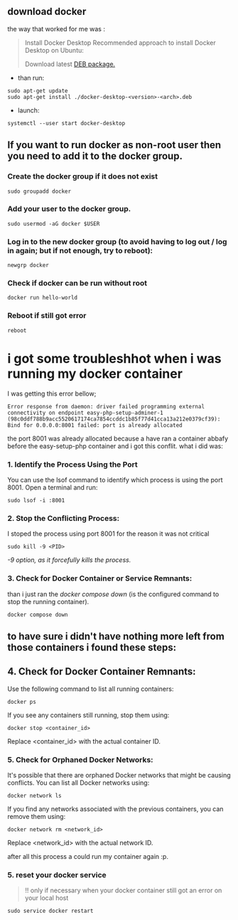 ## download docker
the way that worked for me was :
> Install Docker Desktop Recommended approach to install Docker Desktop on Ubuntu:
>
>Download latest [DEB package.](https://desktop.docker.com/linux/main/amd64/135262/docker-desktop-4.27.0-amd64.deb?utm_source=docker&utm_medium=webreferral&utm_campaign=docs-driven-download-linux-amd64&_gl=1*178u9tg*_ga*MTgwNTU2NzI3MC4xNzA2NzA0ODQ1*_ga_XJWPQMJYHQ*MTcwNjcxMDA5Ny4zLjEuMTcwNjcxMjA3Mi41Ni4wLjA)


- than run:
```
sudo apt-get update
sudo apt-get install ./docker-desktop-<version>-<arch>.deb
```

- launch:
```
systemctl --user start docker-desktop
```

## If you want to run docker as non-root user then you need to add it to the docker group.


### Create the docker group if it does not exist

```
sudo groupadd docker
```

### Add your user to the docker group.

```
sudo usermod -aG docker $USER
```

### Log in to the new docker group (to avoid having to log out / log in again; but if not enough, try to reboot):

```
newgrp docker
```

### Check if docker can be run without root

```
docker run hello-world

```

### Reboot if still got error

```
reboot
```
# i got some troubleshhot when i was running my docker container

I was getting this error bellow; 
```
Error response from daemon: driver failed programming external connectivity on endpoint easy-php-setup-adminer-1 (98c0ddf788b9acc5520617174ca7854ccddc1b85f77d41cca13a212e0379cf39): Bind for 0.0.0.0:8001 failed: port is already allocated
```
the port 8001 was already allocated because a have ran a container abbafy before the easy-setup-php container and i got this conflit.
what i did was:

### 1. Identify the Process Using the Port
You can use the lsof command to identify which process is using the port 8001. Open a terminal and run:
```
sudo lsof -i :8001
```

### 2. Stop the Conflicting Process:
I stoped the process using port 8001 for the reason it was not critical

```
sudo kill -9 <PID>
```
*-9 option, as it forcefully kills the process.*

### 3. Check for Docker Container or Service Remnants:
than i just ran the *docker compose down* (is the configured command to stop the running container).
```
docker compose down
```

## to have sure i didn't have nothing more left from those containers i found these steps:

## 4. Check for Docker Container Remnants:
Use the following command to list all running containers:
```
docker ps
```

If you see any containers still running, stop them using:
```
docker stop <container_id>
```
Replace <container_id> with the actual container ID.

### 5. Check for Orphaned Docker Networks:
It's possible that there are orphaned Docker networks that might be causing conflicts. You can list all Docker networks using:
```
docker network ls
```
If you find any networks associated with the previous containers, you can remove them using:

```
docker network rm <network_id>
```
Replace <network_id> with the actual network ID.

after all this process a could run my container again :p.

### 5. reset your docker service
> !! only if necessary when your docker container still got an error on your local host

```
sudo service docker restart
```
